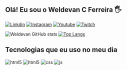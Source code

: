 ## Olá! Eu sou o Weldevan C Ferreira  🖐️
[![Linkdin](https://img.shields.io/badge/LinkedIn-0077B5?style=for-the-badge&logo=linkedin&logoColor=white)](https://br.linkedin.com/in/weldevan-de-carvalho-ferreira-114459192)
[![Instagram](https://img.shields.io/badge/Instagram-E4405F?style=for-the-badge&logo=instagram&logoColor=white)](https://www.instagram.com/weldevan)
[![Youtube](https://img.shields.io/badge/YouTube-FF0000?style=for-the-badge&logo=youtube&logoColor=white)](https://youtube.com)
[![Twitch](https://img.shields.io/badge/Twitch-9146FF?style=for-the-badge&logo=twitch&logoColor=white)](https://twitch.tv)

![Weldevan GitHub stats](https://github-readme-stats.vercel.app/api?username=weldevanferreira&show_icons=true&theme=dracula&count_private=true)
[![Top Langs](https://github-readme-stats.vercel.app/api/top-langs/?username=weldevanferreira&layout=compact)](https://github.com/anuraghazra/github-readme-stats)

## Tecnologias que eu uso no meu dia

<div style="display: inline_block">
  <img align="center" alt="html5" src="https://img.shields.io/badge/Python-3776AB?style=for-the-badge&logo=python&logoColor=white" />
  <img align="center" alt="html5" src="https://img.shields.io/badge/HTML5-E34F26?style=for-the-badge&logo=html5&logoColor=white" />
  <img align="center" alt="css" src="https://img.shields.io/badge/CSS3-1572B6?style=for-the-badge&logo=css3&logoColor=white" />
  <img align="center" alt="js" src="https://img.shields.io/badge/JavaScript-F7DF1E?style=for-the-badge&logo=javascript&logoColor=black" />
</div><br/>

